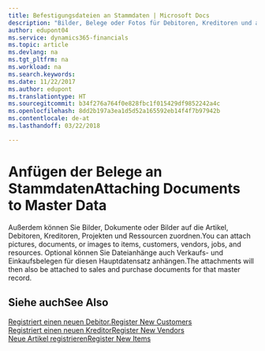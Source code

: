 ```yaml
---
title: Befestigungsdateien an Stammdaten | Microsoft Docs
description: "Bilder, Belege oder Fotos für Debitoren, Kreditoren und andere Hauptdatensätzen hinzufügen."
author: edupont04
ms.service: dynamics365-financials
ms.topic: article
ms.devlang: na
ms.tgt_pltfrm: na
ms.workload: na
ms.search.keywords: 
ms.date: 11/22/2017
ms.author: edupont
ms.translationtype: HT
ms.sourcegitcommit: b34f276a764f0e828fbc1f015429df9852242a4c
ms.openlocfilehash: 8dd2b197a3ea1d5d52a165592eb14f4f7b97942b
ms.contentlocale: de-at
ms.lasthandoff: 03/22/2018

---
```

# <a name="attaching-documents-to-master-data"></a><span data-ttu-id="bf3c5-103">Anfügen der Belege an Stammdaten</span><span class="sxs-lookup"><span data-stu-id="bf3c5-103">Attaching Documents to Master Data</span></span>
<span data-ttu-id="bf3c5-104">Außerdem können Sie Bilder, Dokumente oder Bilder auf die Artikel, Debitoren, Kreditoren, Projekten und Ressourcen zuordnen.</span><span class="sxs-lookup"><span data-stu-id="bf3c5-104">You can attach pictures, documents, or images to items, customers, vendors, jobs, and resources.</span></span> <span data-ttu-id="bf3c5-105">Optional können Sie Dateianhänge auch Verkaufs- und Einkaufsbelegen für diesen Hauptdatensatz anhängen.</span><span class="sxs-lookup"><span data-stu-id="bf3c5-105">The attachments will then also be attached to sales and purchase documents for that master record.</span></span>  

## <a name="see-also"></a><span data-ttu-id="bf3c5-106">Siehe auch</span><span class="sxs-lookup"><span data-stu-id="bf3c5-106">See Also</span></span>
[<span data-ttu-id="bf3c5-107">Registriert einen neuen Debitor.</span><span class="sxs-lookup"><span data-stu-id="bf3c5-107">Register New Customers</span></span>](sales-how-register-new-customers.md)  
[<span data-ttu-id="bf3c5-108">Registriert einen neuen Kreditor</span><span class="sxs-lookup"><span data-stu-id="bf3c5-108">Register New Vendors</span></span>](purchasing-how-register-new-vendors.md)  
[<span data-ttu-id="bf3c5-109">Neue Artikel registrieren</span><span class="sxs-lookup"><span data-stu-id="bf3c5-109">Register New Items</span></span>](inventory-how-register-new-items.md)  

